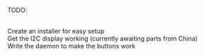  TODO:<br><br>

   Create an installer for easy setup<br>
   Get the I2C display working (currently awaiting parts from China)<br>
   Write the daemon to make the buttons work
